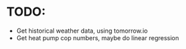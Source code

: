 # TODO:

- Get historical weather data, using tomorrow.io
- Get heat pump cop numbers, maybe do linear regression